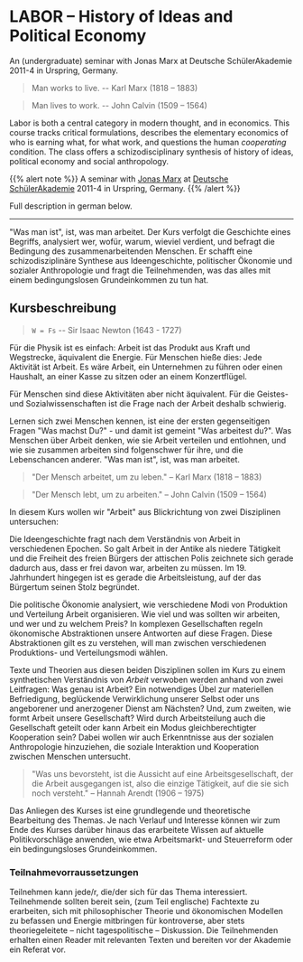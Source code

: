 # LABOR – History of Ideas and Political Economy

An (undergraduate) seminar with Jonas Marx at Deutsche SchülerAkademie 2011-4 in Urspring, Germany.

<!-- ---
layout: article
date: 2011-07-01
title: LABOR – History of Ideas and Political Economy (Seminar)
description:
    "An (undergraduate) seminar with Jonas Marx at Deutsche SchülerAkademie 2011-4 in Urspring, Germany."
published: true
url: /labor/  # auch arbeit
categories:
- teaching
- blog
tags:
- labor
- history of ideas
- political economy
image: hegel-3.jpg
image_preview: hegel-3.jpg
--- -->

> Man works to live.
> -- Karl Marx (1818 – 1883)

> Man lives to work.
> -- John Calvin (1509 – 1564)


Labor is both a central category in modern thought, and in economics.
This course tracks critical formulations, describes the elementary economics of who is earning what, for what work, and questions the human *cooperating* condition.
The class offers a schizodisciplinary synthesis of history of ideas, political economy and social anthropology.

<!--more-->

{{% alert note %}}
A seminar with [Jonas Marx](http://jonasmarx.net/) at [Deutsche SchülerAkademie](http://www.deutsche-schuelerakademie.de) 2011-4 in Urspring, Germany.
{{% /alert %}}

Full description in german below.

----

"Was man ist", ist, was man arbeitet.
Der Kurs verfolgt die Geschichte eines Begriffs, analysiert wer, wofür, warum, wieviel verdient, und befragt die Bedingung des zusammenarbeitenden Menschen.
Er schafft eine schizodisziplinäre Synthese aus Ideengeschichte, politischer Ökonomie und sozialer Anthropologie und fragt die Teilnehmenden, was das alles mit einem bedingungslosen Grundeinkommen zu tun hat.


## Kursbeschreibung

> ```W = Fs```
> -- Sir Isaac Newton (1643 - 1727)

Für die Physik ist es einfach:
Arbeit ist das Produkt aus Kraft und Wegstrecke, äquivalent die Energie. Für Menschen hieße dies:
Jede Aktivität ist Arbeit.
Es wäre Arbeit, ein Unternehmen zu führen oder einen Haushalt, an einer Kasse zu sitzen oder an einem Konzertflügel.

Für Menschen sind diese Aktivitäten aber nicht äquivalent.
Für die Geistes- und Sozialwissenschaften ist die Frage nach der Arbeit deshalb schwierig.

Lernen sich zwei Menschen kennen, ist eine der ersten gegenseitigen Fragen "Was machst Du?" - und damit ist gemeint "Was arbeitest du?".
Was Menschen über Arbeit denken, wie sie Arbeit verteilen und entlohnen, und wie sie zusammen arbeiten sind folgenschwer für ihre, und die Lebenschancen anderer.
"Was man ist", ist, was man arbeitet.

> "Der Mensch arbeitet, um zu leben."
> – Karl Marx (1818 – 1883)

> "Der Mensch lebt, um zu arbeiten."
> – John Calvin (1509 – 1564)

In diesem Kurs wollen wir "Arbeit" aus Blickrichtung von zwei Disziplinen untersuchen:

Die Ideengeschichte fragt nach dem Verständnis von Arbeit in verschiedenen Epochen.
So galt Arbeit in der Antike als niedere Tätigkeit und die Freiheit des freien Bürgers der attischen Polis zeichnete sich gerade dadurch aus, dass er frei davon war, arbeiten zu müssen.
Im 19. Jahrhundert hingegen ist es gerade die Arbeitsleistung, auf der das Bürgertum seinen Stolz begründet.

Die politische Ökonomie analysiert, wie verschiedene Modi von Produktion und Verteilung Arbeit organisieren.
Wie viel und was sollten wir arbeiten, und wer und zu welchem Preis?
In komplexen Gesellschaften regeln ökonomische Abstraktionen unsere Antworten auf diese Fragen.
Diese Abstraktionen gilt es zu verstehen, will man zwischen verschiedenen Produktions- und Verteilungsmodi wählen.

Texte und Theorien aus diesen beiden Disziplinen sollen im Kurs zu einem synthetischen Verständnis von *Arbeit* verwoben werden anhand von zwei Leitfragen:
Was genau ist Arbeit?
Ein notwendiges Übel zur materiellen Befriedigung, beglückende Verwirklichung unserer Selbst oder uns angeborener und anerzogener Dienst am Nächsten?
Und, zum zweiten, wie formt Arbeit unsere Gesellschaft?
Wird durch Arbeitsteilung auch die Gesellschaft geteilt oder kann Arbeit ein Modus gleichberechtigter Kooperation sein?
Dabei wollen wir auch Erkenntnisse aus der sozialen Anthropologie hinzuziehen, die soziale Interaktion und Kooperation zwischen Menschen untersucht.

> "Was uns bevorsteht, ist die Aussicht auf eine Arbeitsgesellschaft, der die Arbeit ausgegangen ist, also die einzige Tätigkeit, auf die sie sich noch versteht."
> – Hannah Arendt (1906 – 1975)

Das Anliegen des Kurses ist eine grundlegende und theoretische Bearbeitung des Themas.
Je nach Verlauf und Interesse können wir zum Ende des Kurses darüber hinaus das erarbeitete Wissen auf aktuelle Politikvorschläge anwenden, wie etwa Arbeitsmarkt- und Steuerreform oder ein bedingungsloses Grundeinkommen.


### Teilnahmevorraussetzungen

Teilnehmen kann jede/r, die/der sich für das Thema interessiert.
Teilnehmende sollten bereit sein, (zum Teil englische) Fachtexte zu erarbeiten, sich mit philosophischer Theorie und ökonomischen Modellen zu befassen und Energie mitbringen für kontroverse, aber stets theoriegeleitete – nicht tagespolitische – Diskussion.
Die Teilnehmenden erhalten einen Reader mit relevanten Texten und bereiten vor der Akademie ein Referat vor.
